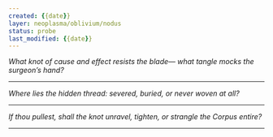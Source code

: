 ```yaml
---
created: {{date}}
layer: neoplasma/oblivium/nodus
status: probe
last_modified: {{date}}
---
```


*What knot of cause and effect resists the blade—*
*what tangle mocks the surgeon’s hand?*  

---

*Where lies the hidden thread: severed, buried, or never woven at all?*  

---

*If thou pullest, shall the knot unravel, tighten,*
*or strangle the Corpus entire?*

---

